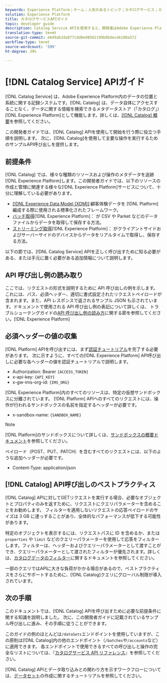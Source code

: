```yaml
---
keywords: Experience Platform；ホーム；人気のあるトピック；カタログサービス；カタログ；カタログサービス；カタログサービス；カタログ
solution: Experience Platform
title: カタログサービスAPIガイド
topic: developer guide
description: Catalog Service APIを使用すると、開発者はAdobe Experience Platformでデータセットメタデータを管理できます。 このガイドに従って、APIを使用した主な操作の実行方法を学習します。
translation-type: tm+mt
source-git-commit: e649ab3da077cdd8e98562199b8bdece6108a572
workflow-type: tm+mt
source-wordcount: '599'
ht-degree: 39%

---
```



# [!DNL Catalog Service] APIガイド

[!DNL Catalog Service] は、Adobe Experience Platform内のデータの位置と系統に関する記録システムです。[!DNL Catalog] は、データ自体にアクセスすることなく、データに関する情報を検索できるメタデータストア（「カタログ」） [!DNL Experience Platform]として機能します。詳しくは、[[!DNL Catalog] 概要](../home.md)を参照してください。

この開発者ガイドでは、[!DNL Catalog] APIを使用して開始を行う際に役立つ手順を説明します。 次に、[!DNL Catalog]を使用して主要な操作を実行するためのサンプルAPI呼び出しを提供します。

## 前提条件

[!DNL Catalog] では、様々な種類のリソースおよび操作のメタデータを追跡 [!DNL Experience Platform]します。この開発者ガイドでは、以下のリソースの作成と管理に関連する様々な[!DNL Experience Platform]サービスについて、十分に理解している必要があります。

* [[!DNL Experience Data Model (XDM)]](../../xdm/home.md):顧客体験データを [!DNL Platform] 編成する際に使用される標準化されたフレームワーク。
* [バッチ取得](../../ingestion/batch-ingestion/overview.md)[!DNL Experience Platform]： が CSV や Parket などのデータファイルからデータを取得して保存する方法。
* [ストリーミング取得](../../ingestion/streaming-ingestion/overview.md)[!DNL Experience Platform]： がクライアントサイドおよびサーバーサイドのデバイスからデータをリアルタイムで取得し、保存する方法。

以下の節では、[!DNL Catalog Service] APIを正しく呼び出すために知る必要がある、または手元に置く必要がある追加情報について説明します。

## API 呼び出し例の読み取り

ここでは、リクエストの形式を説明するために API 呼び出しの例を示します。これには、パス、必須ヘッダー、適切に書式設定されたリクエストペイロードが含まれます。また、API レスポンスで返されるサンプル JSON も示されています。ドキュメントで使用される API 呼び出し例の表記について詳しくは、 トラブルシューテングガイドの[API 呼び出し例の読み方](../../landing/troubleshooting.md#how-do-i-format-an-api-request)に関する節を参照してください。[!DNL Experience Platform]

## 必須ヘッダーの値の収集

[!DNL Platform] APIを呼び出すには、まず[認証チュートリアル](https://www.adobe.com/go/platform-api-authentication-en)を完了する必要があります。 次に示すように、すべての[!DNL Experience Platform] API呼び出しに必要な各ヘッダーの値を認証チュートリアルで説明します。

* Authorization: Bearer `{ACCESS_TOKEN}`
* x-api-key: `{API_KEY}`
* x-gw-ims-org-id: `{IMS_ORG}`

[!DNL Experience Platform]内のすべてのリソースは、特定の仮想サンドボックスに分離されています。 [!DNL Platform] APIへのすべてのリクエストには、操作が行われるサンドボックスの名前を指定するヘッダーが必要です。

* x-sandbox-name: `{SANDBOX_NAME}`

>[!NOTE]
>
>[!DNL Platform]のサンドボックスについて詳しくは、[サンドボックスの概要ドキュメント](../../sandboxes/home.md)を参照してください。

ペイロード（POST、PUT、PATCH）を含むすべてのリクエストには、以下のような追加ヘッダーが必要です。

* Content-Type: application/json

## [!DNL Catalog] API呼び出しのベストプラクティス

[!DNL Catalog] APIに対してGETリクエストを実行する場合、必要なオブジェクトとプロパティのみを返すために、リクエストにクエリパラメーターを含めることをお勧めします。 フィルターを適用しないリクエストの応答ペイロードのサイズは 3 GB に達っすることがあり、全体的なパフォーマンスが低下する可能性があります。

特定のオブジェクトを表示するには、リクエストパスに ID を含めるか、または `properties` や `limit` などのクエリーパラメーターを使用して応答をフィルターします。フィルターは、ヘッダーおよびクエリーパラメーターとして渡すことができ、クエリーパラメーターとして渡されたフィルターが優先されます。詳しくは、[カタログデータのフィルター](filter-data.md)に関するドキュメントを参照してください。

一部のクエリではAPIに大きな負荷がかかる場合があるので、ベストプラクティスをさらにサポートするために、[!DNL Catalog]クエリにグローバル制限が導入されています。

## 次の手順

このドキュメントでは、[!DNL Catalog] APIを呼び出すために必要な前提条件に関する知識を説明しました。 次に、この開発者ガイドに記載されているサンプル呼び出しに進み、その手順に従うことができます。

このガイドの例のほとんどは`/dataSets`エンドポイントを使用していますが、この原則は[!DNL Catalog]内の他のエンドポイント（`/batches`や`/accounts`など）に適用できます。 各エンドポイントで使用できるすべての呼び出しと操作の完全なリストについては、『[カタログサービス API リファレンス](https://www.adobe.io/apis/experienceplatform/home/api-reference.html#!acpdr/swagger-specs/catalog.yaml)』を参照してください。

[!DNL Catalog] APIとデータ取り込みとの関わり方を示すワークフローについては、[データセット](../datasets/create.md)の作成に関するチュートリアルを参照してください。
